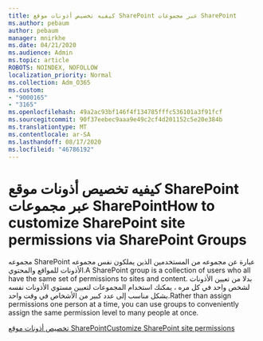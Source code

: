 ```yaml
---
title: كيفيه تخصيص أذونات موقع SharePoint عبر مجموعات SharePoint
ms.author: pebaum
author: pebaum
manager: mnirkhe
ms.date: 04/21/2020
ms.audience: Admin
ms.topic: article
ROBOTS: NOINDEX, NOFOLLOW
localization_priority: Normal
ms.collection: Adm_O365
ms.custom:
- "9000165"
- "3165"
ms.openlocfilehash: 49a2ac93bf146f4f134785fffc536101a3f91fcf
ms.sourcegitcommit: 90f37eebec9aaa9e49c2cf4d201152c5e20e384b
ms.translationtype: MT
ms.contentlocale: ar-SA
ms.lasthandoff: 08/17/2020
ms.locfileid: "46786192"
---
```

# <a name="how-to-customize-sharepoint-site-permissions-via-sharepoint-groups"></a><span data-ttu-id="de21f-102">كيفيه تخصيص أذونات موقع SharePoint عبر مجموعات SharePoint</span><span class="sxs-lookup"><span data-stu-id="de21f-102">How to customize SharePoint site permissions via SharePoint Groups</span></span> 

<span data-ttu-id="de21f-103">مجموعه SharePoint عبارة عن مجموعه من المستخدمين الذين يملكون نفس مجموعه الأذونات للمواقع والمحتوي.</span><span class="sxs-lookup"><span data-stu-id="de21f-103">A SharePoint group is a collection of users who all have the same set of permissions to sites and content.</span></span> <span data-ttu-id="de21f-104">بدلا من تعيين الأذونات لشخص واحد في كل مره ، يمكنك استخدام المجموعات لتعيين مستوي الأذونات نفسه بشكل مناسب إلى عدد كبير من الأشخاص في وقت واحد.</span><span class="sxs-lookup"><span data-stu-id="de21f-104">Rather than assign permissions one person at a time, you can use groups to conveniently assign the same permission level to many people at once.</span></span>

[<span data-ttu-id="de21f-105">تخصيص أذونات موقع SharePoint</span><span class="sxs-lookup"><span data-stu-id="de21f-105">Customize SharePoint site permissions</span></span>](https://docs.microsoft.com/sharepoint/customize-sharepoint-site-permissions)